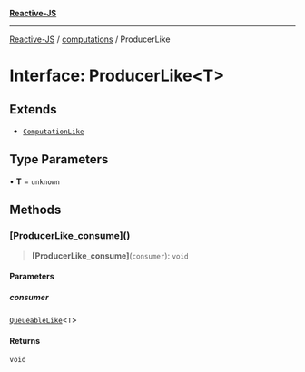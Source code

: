 [**Reactive-JS**](../../README.md)

***

[Reactive-JS](../../README.md) / [computations](../README.md) / ProducerLike

# Interface: ProducerLike\<T\>

## Extends

- [`ComputationLike`](ComputationLike.md)

## Type Parameters

• **T** = `unknown`

## Methods

### \[ProducerLike\_consume\]()

> **\[ProducerLike\_consume\]**(`consumer`): `void`

#### Parameters

##### consumer

[`QueueableLike`](../../utils/interfaces/QueueableLike.md)\<`T`\>

#### Returns

`void`
